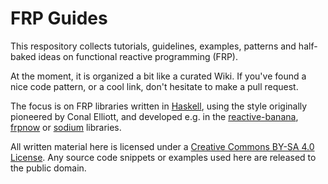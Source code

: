 FRP Guides
==========

This respository collects tutorials, guidelines, examples, patterns and half-baked ideas on functional reactive programming (FRP).

At the moment, it is organized a bit like a curated Wiki. If you've found a nice code pattern, or a cool link, don't hesitate to make a pull request.

The focus is on FRP libraries written in [Haskell][], using the style originally pioneered by Conal Elliott, and developed e.g. in the [reactive-banana][], [frpnow][] or [sodium][] libraries.

All written material here is licensed under a <a rel="license" href="http://creativecommons.org/licenses/by-sa/4.0/">Creative Commons BY-SA 4.0 License</a>. Any source code snippets or examples used here are released to the public domain.

  [haskell]: https://www.haskell.org/
  [reactive-banana]: https://github.com/HeinrichApfelmus/reactive-banana
  [frpnow]: https://github.com/atzeus/FRPNow
  [sodium]: https://github.com/SodiumFRP/sodium
